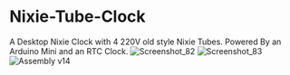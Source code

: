 # Nixie-Tube-Clock
A Desktop Nixie Clock with 4 220V old style Nixie Tubes. Powered By an Arduino Mini and an RTC Clock. 
![Screenshot_82](https://user-images.githubusercontent.com/71924682/149641832-493be09e-be5c-4036-abf6-ae6f296f6ffc.png)
![Screenshot_83](https://user-images.githubusercontent.com/71924682/149641835-bff38d0a-ec37-4958-ba78-cb91b2a42bdb.png)
![Assembly v14](https://user-images.githubusercontent.com/71924682/149641837-4872b592-cec9-4e76-a86a-c19e61821c94.png)
